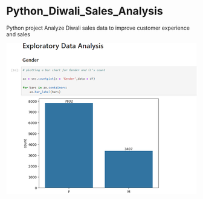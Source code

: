 # Python_Diwali_Sales_Analysis
Python project Analyze Diwali sales data to improve customer experience and sales




![Gender](https://github.com/YeasirArafatRatul/sales_data_analysis_python/blob/master/Screenshots/gender.png?raw=true)